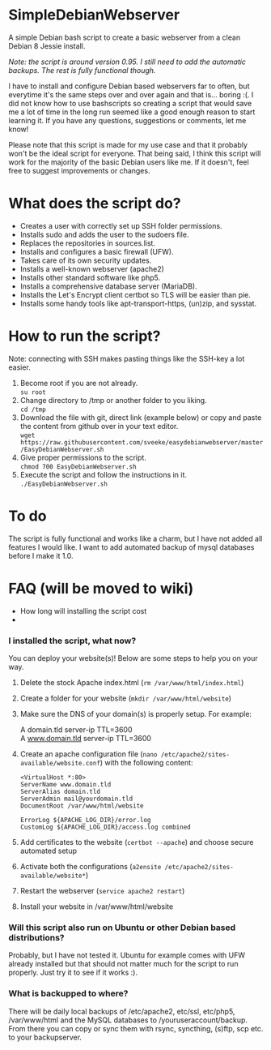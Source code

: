 # SimpleDebianWebserver
A simple Debian bash script to create a basic webserver from a clean Debian 8 Jessie install.

*Note: the script is around version 0.95. I still need to add the automatic backups. The rest is fully functional though.*

I have to install and configure Debian based webservers far to often, but everytime it's the same steps over and over again and that is... boring :(. I did not know how to use bashscripts so creating a script that would save me a lot of time in the long run seemed like a good enough reason to start learning it. If you have any questions, suggestions or comments, let me know!

Please note that this script is made for my use case and that it probably won't be the ideal script for everyone. That being said, I think this script will work for the majority of the basic Debian users like me. If it doesn't, feel free to suggest improvements or changes.

# What does the script do?

- Creates a user with correctly set up SSH folder permissions.
- Installs sudo and adds the user to the sudoers file.
- Replaces the repositories in sources.list.
- Installs and configures a basic firewall (UFW).
- Takes care of its own security updates.
- Installs a well-known webserver (apache2)
- Installs other standard software like php5.
- Installs a comprehensive database server (MariaDB).
- Installs the Let's Encrypt client certbot so TLS will be easier than pie.
- Installs some handy tools like apt-transport-https, (un)zip, and sysstat.

# How to run the script?
Note: connecting with SSH makes pasting things like the SSH-key a lot easier.

1. Become root if you are not already.  
   ```su root```
2. Change directory to /tmp or another folder to you liking.  
   ```cd /tmp```
3. Download the file with git, direct link (example below) or copy and paste the content from github over in your text editor.  
   ```wget https://raw.githubusercontent.com/sveeke/easydebianwebserver/master/EasyDebianWebserver.sh```
5. Give proper permissions to the script.  
   ```chmod 700 EasyDebianWebserver.sh```
6. Execute the script and follow the instructions in it.  
   ```./EasyDebianWebserver.sh ```

# To do
The script is fully functional and works like a charm, but I have not added all features I would like. I want to add automated backup of mysql databases before I make it 1.0.

# FAQ (will be moved to wiki)

- How long will installing the script cost
- 
### I installed the script, what now?
You can deploy your website(s)! Below are some steps to help you on your way.

1. Delete the stock Apache index.html (```rm /var/www/html/index.html```)
2. Create a folder for your website (```mkdir /var/www/html/website```)
3. Make sure the DNS of your domain(s) is properly setup. For example:  
   
   A domain.tld server-ip TTL=3600  
   A www.domain.tld server-ip TTL=3600  
4. Create an apache configuration file (```nano /etc/apache2/sites-available/website.conf```) with the following content:  
   
   ```<VirtualHost *:80>```  
      ```ServerName www.domain.tld```  
      ```ServerAlias domain.tld```  
      ```ServerAdmin mail@yourdomain.tld```  
      ```DocumentRoot /var/www/html/website```  

      ```ErrorLog ${APACHE_LOG_DIR}/error.log```  
      ```CustomLog ${APACHE_LOG_DIR}/access.log combined```

5. Add certificates to the website (```certbot --apache```) and choose secure automated setup
6. Activate both the configurations (```a2ensite /etc/apache2/sites-available/website*```)
7. Restart the webserver (```service apache2 restart```)
8. Install your website in /var/www/html/website

### Will this script also run on Ubuntu or other Debian based distributions?
Probably, but I have not tested it. Ubuntu for example comes with UFW already installed but that should not matter much for the script to run properly. Just try it to see if it works :).

### What is backupped to where?
There will be daily local backups of /etc/apache2, etc/ssl, etc/php5, /var/www/html and the MySQL databases to /youruseraccount/backup. From there you can copy or sync them with rsync, syncthing, (s)ftp, scp etc. to your backupserver.
